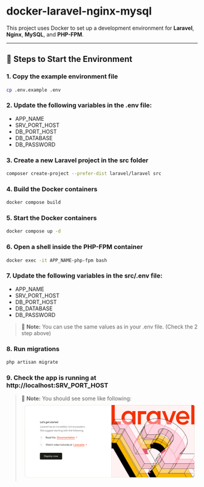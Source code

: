 # docker-laravel-nginx-mysql

This project uses Docker to set up a development environment for **Laravel**, **Nginx**, **MySQL**, and **PHP-FPM**.

---

## 🚀 Steps to Start the Environment

### 1. Copy the example environment file
```bash
cp .env.example .env
```

### 2. Update the following variables in the .env file:
- APP_NAME
- SRV_PORT_HOST
- DB_PORT_HOST
- DB_DATABASE
- DB_PASSWORD

### 3. Create a new Laravel project in the src folder
```bash
composer create-project --prefer-dist laravel/laravel src
```

### 4. Build the Docker containers
```bash
docker compose build
```

### 5. Start the Docker containers
```bash
docker compose up -d
```

### 6. Open a shell inside the PHP-FPM container
```bash
docker exec -it APP_NAME-php-fpm bash
```

### 7. Update the following variables in the src/.env file:
- APP_NAME
- SRV_PORT_HOST
- DB_PORT_HOST
- DB_DATABASE
- DB_PASSWORD
  

> 📝 **Note:** You can use the same values as in your .env file. (Check the 2 step above)

### 8. Run migrations
```bash
php artisan migrate
```

### 9. Check the app is running at http://localhost:SRV_PORT_HOST

> 📝 **Note:** You should see some like following:
![my-app on localhost](localhost-view.png)